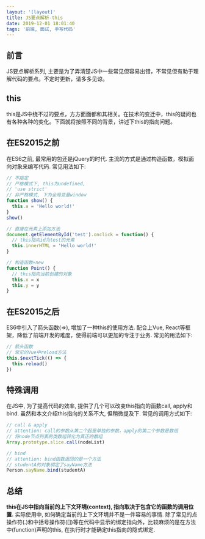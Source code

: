 ```yaml
---
layout: '[layout]'
title: JS要点解析-this
date: 2019-12-01 18:01:40
tags: '前端, 面试, 手写代码'
---
```


## 前言
JS要点解析系列, 主要是为了弄清楚JS中一些常见但容易出错，不常见但有助于理解代码的要点。不定时更新，请多多见谅。

## this
this是JS中绕不过的要点，方方面面都和其相关。在技术的变迁中，this的疑问也有各种各种的变化。下面就将按照不同的背景，讲述下this的指向问题。

## 在ES2015之前
在ES6之前, 最常用的包还是jQuery的时代. 主流的方式是通过构造函数，模拟面向对象来编写代码.
常见用法如下:

```javascript
// 不指定
// 严格模式下, this为undefined,
// 'use strict'
// 非严格模式, 下为全局变量window
function show() {
  this.a = 'Hello world!'
}
show()

// 直接在元素上添加方法
document.getElementById('test').onclick = function() {
  // this指向id为test的元素
  this.innerHTML = 'Hello world!'
}

// 构造函数+new
function Point() {
  // this指向当前创建的对象
  this.x = x
  this.y = y
}
```

## 在ES2015之后
ES6中引入了箭头函数(=>), 增加了一种this的使用方法. 配合上Vue, React等框架，降低了前端开发的难度，使得前端可以更加的专注于业务.
常见的用法如下:

```javascript
// 箭头函数
// 常见的Vue中reload方法
this.$nextTick(() => {
  this.reload()
})
```

## 特殊调用
在JS中, 为了提高代码的效率, 提供了几个可以改变this指向的函数call, apply和bind. 虽然和本文介绍this指向的关系不大, 但稍微提及下.
常见的调用方式如下:
```javascript
// call & apply
// attention: call的参数从第二个起是单独的参数，apply的第二个参数是数组
// 将node节点列表的类数组转化为真正的数组
Array.prototype.slice.call(nodeList)

// bind
// attention: bind函数返回的是一个方法
// studentA的对象绑定了sayName方法
Person.sayName.bind(studentA)
```

## 总结
**this在JS中指向当前的上下文环境(context), 指向取决于包含它的函数的调用位置.**
实际使用中, 如何确定当前的上下文环境并不是一件容易的事情. 除了常见的点操作符(.)和中括号操作符([])等在代码中显示的绑定指向外，比较麻烦的是在方法中(function)声明的this, 在执行时才能确定this指向的隐式绑定.
